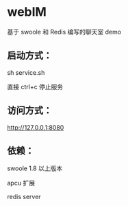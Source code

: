 # webIM
基于 swoole 和 Redis 编写的聊天室 demo

## 启动方式：
sh service.sh

直接 ctrl+c 停止服务

## 访问方式： 

http://127.0.0.1:8080

## 依赖：

swoole 1.8 以上版本

apcu 扩展

redis server
